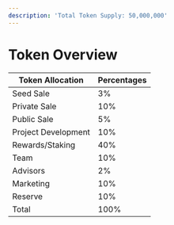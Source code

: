 ```yaml
---
description: 'Total Token Supply: 50,000,000'
---
```


# Token Overview

| Token Allocation    | Percentages |
| ------------------- | ----------- |
| Seed Sale           | 3%          |
| Private Sale        | 10%         |
| Public Sale         | 5%          |
| Project Development | 10%         |
| Rewards/Staking     | 40%         |
| Team                | 10%         |
| Advisors            | 2%          |
| Marketing           | 10%         |
| Reserve             | 10%         |
| Total               | 100%        |
